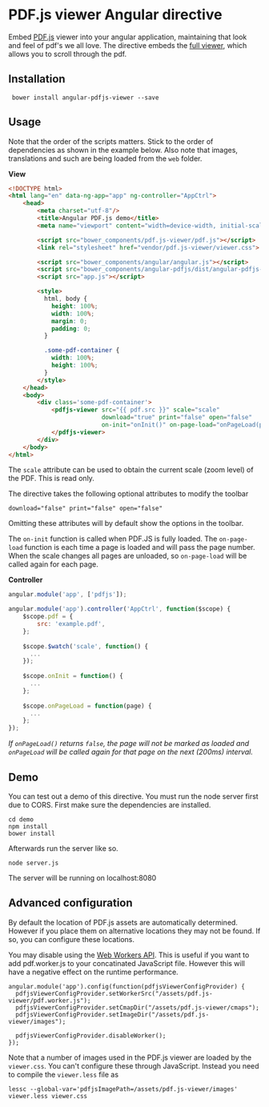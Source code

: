 # PDF.js viewer Angular directive

Embed [PDF.js](https://mozilla.github.io/pdf.js/) viewer into your angular application, maintaining that look and feel
of pdf's we all love. The directive embeds the [full viewer](https://mozilla.github.io/pdf.js/web/viewer.html), which
allows you to scroll through the pdf.

## Installation

     bower install angular-pdfjs-viewer --save

## Usage

Note that the order of the scripts matters. Stick to the order of dependencies as shown in the example below. Also note
that images, translations and such are being loaded from the `web` folder.

**View**
```html
<!DOCTYPE html>
<html lang="en" data-ng-app="app" ng-controller="AppCtrl">
    <head>
        <meta charset="utf-8"/>
        <title>Angular PDF.js demo</title>
        <meta name="viewport" content="width=device-width, initial-scale=1">

        <script src="bower_components/pdf.js-viewer/pdf.js"></script>
        <link rel="stylesheet" href="vendor/pdf.js-viewer/viewer.css">

        <script src="bower_components/angular/angular.js"></script>
        <script src="bower_components/angular-pdfjs/dist/angular-pdfjs-viewer.js"></script>
        <script src="app.js"></script>

        <style>
          html, body {
            height: 100%;
            width: 100%;
            margin: 0;
            padding: 0;
          }

          .some-pdf-container {
            width: 100%;
            height: 100%;
          }
        </style>
    </head>
    <body>
        <div class='some-pdf-container'>
            <pdfjs-viewer src="{{ pdf.src }}" scale="scale"
                          download="true" print="false" open="false"
                          on-init="onInit()" on-page-load="onPageLoad(page)">
            </pdfjs-viewer>
        </div>
    </body>
</html>
```

The `scale` attribute can be used to obtain the current scale (zoom level) of the PDF. This is read only.

The directive takes the following optional attributes to modify the toolbar

    download="false" print="false" open="false"

Omitting these attributes will by default show the options in the toolbar.

The `on-init` function is called when PDF.JS is fully loaded. The `on-page-load` function is each time a page is
loaded and will pass the page number. When the scale changes all pages are unloaded, so `on-page-load` will be called
again for each page.

**Controller**
```js
angular.module('app', ['pdfjs']);

angular.module('app').controller('AppCtrl', function($scope) {
    $scope.pdf = {
        src: 'example.pdf',
    };
    
    $scope.$watch('scale', function() {
      ...
    });
    
    $scope.onInit = function() {
      ...
    };
    
    $scope.onPageLoad = function(page) {
      ...
    };
});
```

_If `onPageLoad()` returns `false`, the page will not be marked as loaded and `onPageLoad` will be called again for
that page on the next (200ms) interval._

## Demo

You can test out a demo of this directive. You must run the node server first due to CORS. First make sure
 the dependencies are installed.

    cd demo
    npm install
    bower install

Afterwards run the server like so.

    node server.js

The server will be running on localhost:8080

## Advanced configuration

By default the location of PDF.js assets are automatically determined. However if you place them on alternative
locations they may not be found. If so, you can configure these locations.

You may disable using the [Web Workers API](https://developer.mozilla.org/en-US/docs/Web/API/Web_Workers_API).
This is useful if you want to add pdf.worker.js to your concatinated JavaScript file. However this will have a
negative effect on the runtime performance.

    angular.module('app').config(function(pdfjsViewerConfigProvider) {
      pdfjsViewerConfigProvider.setWorkerSrc("/assets/pdf.js-viewer/pdf.worker.js");
      pdfjsViewerConfigProvider.setCmapDir("/assets/pdf.js-viewer/cmaps");
      pdfjsViewerConfigProvider.setImageDir("/assets/pdf.js-viewer/images");
      
      pdfjsViewerConfigProvider.disableWorker();
    });

Note that a number of images used in the PDF.js viewer are loaded by the `viewer.css`. You can't configure these
through JavaScript. Instead you need to compile the `viewer.less` file as

    lessc --global-var='pdfjsImagePath=/assets/pdf.js-viewer/images' viewer.less viewer.css

